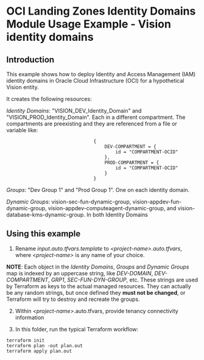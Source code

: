 # OCI Landing Zones Identity Domains Module Usage Example - Vision identity domains
## Introduction

This example shows how to deploy Identity and Access Management (IAM) identity domains in Oracle Cloud Infrastructure (OCI) for a hypothetical Vision entity.

It creates the following resources:

*Identity Domains*: "VISION_DEV_Identity_Domain" and "VISION_PROD_Identity_Domain".  Each in a different compartment.  The compartments are preexisting and they are referenced from a file or variable like:

                                    { 
                                        DEV-COMPARTMENT = {
                                            id = "COMPARTMENT-OCID"
                                        },                                      
                                        PROD-COMPARTMENT = {
                                            id = "COMPARTMENT-OCID"
                                        }
                                    }       

*Groups*:  "Dev Group 1" and "Prod Group 1".  One on each identity domain.

*Dynamic Groups*: vision-sec-fun-dynamic-group, vision-appdev-fun-dynamic-group, vision-appdev-computeagent-dynamic-group, and vision-database-kms-dynamic-group.  In both Identity Domains


## Using this example
1. Rename *input.auto.tfvars.template* to *\<project-name\>.auto.tfvars*, where *\<project-name\>* is any name of your choice. 

**NOTE**: Each object in the *Identity Domains*, *Groups* and *Dynamic Groups* map is indexed by an uppercase string, like *DEV-DOMAIN*, *DEV-COMPARTMENT*, *GRP1*, *SEC-FUN-DYN-GROUP*, etc. These strings are used by Terraform as keys to the actual managed resources. They can actually be any random strings, but once defined they **must not be changed**, or Terraform will try to destroy and recreate the groups.

2. Within *\<project-name\>*.auto.tfvars, provide tenancy connectivity information

3. In this folder, run the typical Terraform workflow:
```
terraform init
terraform plan -out plan.out
terraform apply plan.out
```
